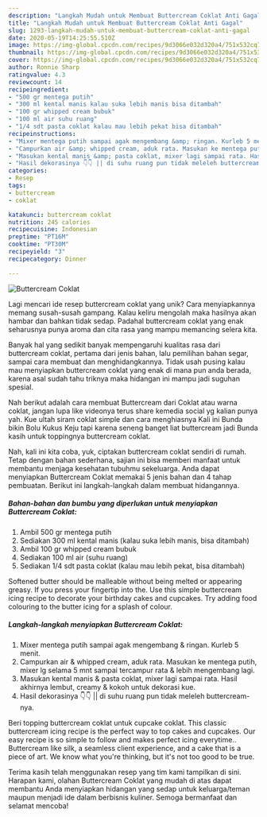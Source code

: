 ```yaml
---
description: "Langkah Mudah untuk Membuat Buttercream Coklat Anti Gagal"
title: "Langkah Mudah untuk Membuat Buttercream Coklat Anti Gagal"
slug: 1293-langkah-mudah-untuk-membuat-buttercream-coklat-anti-gagal
date: 2020-05-19T14:25:55.510Z
image: https://img-global.cpcdn.com/recipes/9d3066e032d320a4/751x532cq70/buttercream-coklat-foto-resep-utama.jpg
thumbnail: https://img-global.cpcdn.com/recipes/9d3066e032d320a4/751x532cq70/buttercream-coklat-foto-resep-utama.jpg
cover: https://img-global.cpcdn.com/recipes/9d3066e032d320a4/751x532cq70/buttercream-coklat-foto-resep-utama.jpg
author: Ronnie Sharp
ratingvalue: 4.3
reviewcount: 14
recipeingredient:
- "500 gr mentega putih"
- "300 ml kental manis kalau suka lebih manis bisa ditambah"
- "100 gr whipped cream bubuk"
- "100 ml air suhu ruang"
- "1/4 sdt pasta coklat kalau mau lebih pekat bisa ditambah"
recipeinstructions:
- "Mixer mentega putih sampai agak mengembang &amp; ringan. Kurleb 5 menit."
- "Campurkan air &amp; whipped cream, aduk rata. Masukan ke mentega putih, mixer lg selama 5 mnt sampai tercampur rata &amp; lebih mengembang lagi."
- "Masukan kental manis &amp; pasta coklat, mixer lagi sampai rata. Hasil akhirnya lembut, creamy &amp; kokoh untuk dekorasi kue."
- "Hasil dekorasinya 👇👇 || di suhu ruang pun tidak meleleh buttercream-nya."
categories:
- Resep
tags:
- buttercream
- coklat

katakunci: buttercream coklat 
nutrition: 245 calories
recipecuisine: Indonesian
preptime: "PT16M"
cooktime: "PT30M"
recipeyield: "3"
recipecategory: Dinner

---
```



![Buttercream Coklat](https://img-global.cpcdn.com/recipes/9d3066e032d320a4/751x532cq70/buttercream-coklat-foto-resep-utama.jpg)

Lagi mencari ide resep buttercream coklat yang unik? Cara menyiapkannya memang susah-susah gampang. Kalau keliru mengolah maka hasilnya akan hambar dan bahkan tidak sedap. Padahal buttercream coklat yang enak seharusnya punya aroma dan cita rasa yang mampu memancing selera kita.

Banyak hal yang sedikit banyak mempengaruhi kualitas rasa dari buttercream coklat, pertama dari jenis bahan, lalu pemilihan bahan segar, sampai cara membuat dan menghidangkannya. Tidak usah pusing kalau mau menyiapkan buttercream coklat yang enak di mana pun anda berada, karena asal sudah tahu triknya maka hidangan ini mampu jadi suguhan spesial.

Nah berikut adalah cara membuat Buttercream dari Coklat atau warna coklat, jangan lupa like videonya terus share kemedia social yg kalian punya yah. Kue ultah siram coklat simple dan cara menghiasnya Kali ini Bunda bikin Bolu Kukus Keju tapi karena seneng banget liat buttercream jadi Bunda kasih untuk toppingnya buttercream coklat.


Nah, kali ini kita coba, yuk, ciptakan buttercream coklat sendiri di rumah. Tetap dengan bahan sederhana, sajian ini bisa memberi manfaat untuk membantu menjaga kesehatan tubuhmu sekeluarga. Anda dapat menyiapkan Buttercream Coklat memakai 5 jenis bahan dan 4 tahap pembuatan. Berikut ini langkah-langkah dalam membuat hidangannya.

<!--inarticleads1-->

##### Bahan-bahan dan bumbu yang diperlukan untuk menyiapkan Buttercream Coklat:

1. Ambil 500 gr mentega putih
1. Sediakan 300 ml kental manis (kalau suka lebih manis, bisa ditambah)
1. Ambil 100 gr whipped cream bubuk
1. Sediakan 100 ml air (suhu ruang)
1. Sediakan 1/4 sdt pasta coklat (kalau mau lebih pekat, bisa ditambah)


Softened butter should be malleable without being melted or appearing greasy. If you press your fingertip into the. Use this simple buttercream icing recipe to decorate your birthday cakes and cupcakes. Try adding food colouring to the butter icing for a splash of colour. 

<!--inarticleads2-->

##### Langkah-langkah menyiapkan Buttercream Coklat:

1. Mixer mentega putih sampai agak mengembang &amp; ringan. Kurleb 5 menit.
1. Campurkan air &amp; whipped cream, aduk rata. Masukan ke mentega putih, mixer lg selama 5 mnt sampai tercampur rata &amp; lebih mengembang lagi.
1. Masukan kental manis &amp; pasta coklat, mixer lagi sampai rata. Hasil akhirnya lembut, creamy &amp; kokoh untuk dekorasi kue.
1. Hasil dekorasinya 👇👇 || di suhu ruang pun tidak meleleh buttercream-nya.


Beri topping buttercream coklat untuk cupcake coklat. This classic buttercream icing recipe is the perfect way to top cakes and cupcakes. Our easy recipe is so simple to follow and makes perfect icing everytime.. Buttercream like silk, a seamless client experience, and a cake that is a piece of art. We know what you&#39;re thinking, but it&#39;s not too good to be true. 

Terima kasih telah menggunakan resep yang tim kami tampilkan di sini. Harapan kami, olahan Buttercream Coklat yang mudah di atas dapat membantu Anda menyiapkan hidangan yang sedap untuk keluarga/teman maupun menjadi ide dalam berbisnis kuliner. Semoga bermanfaat dan selamat mencoba!
